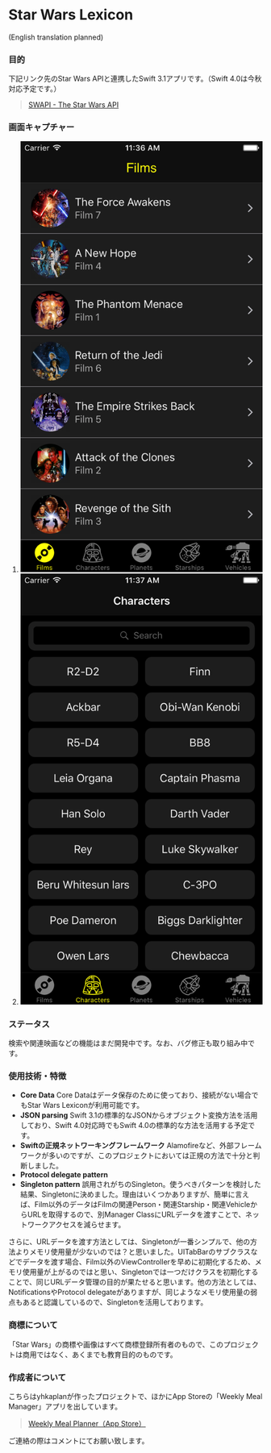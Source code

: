 # Star Wars Lexicon
(English translation planned)
### 目的
下記リンク先のStar Wars APIと連携したSwift 3.1アプリです。（Swift 4.0は今秋対応予定です。）
> [SWAPI - The Star Wars API](https://swapi.co)  

### 画面キャプチャー
1. ![Film画面](Images/film_screen.png)
2. ![Character画面](Images/character_screen.png)

### ステータス
検索や関連映画などの機能はまだ開発中です。なお、バグ修正も取り組み中です。

### 使用技術・特徴
* **Core Data**
Core Dataはデータ保存のために使っており、接続がない場合でもStar Wars Lexiconが利用可能です。
* **JSON parsing**
Swift 3.1の標準的なJSONからオブジェクト変換方法を活用しており、Swift 4.0対応時でもSwift 4.0の標準的な方法を活用する予定です。
* **Swiftの正規ネットワーキングフレームワーク**
Alamofireなど、外部フレームワークが多いのですが、このプロジェクトにおいては正規の方法で十分と判断しました。
* **Protocol delegate pattern**
* **Singleton pattern**
誤用されがちのSingleton。使うべきパターンを検討した結果、Singletonに決めました。理由はいくつかありますが、簡単に言えば、Film以外のデータはFilmの関連Person・関連Starship・関連VehicleからURLを取得するので、別Manager ClassにURLデータを渡すことで、ネットワークアクセスを減らせます。

さらに、URLデータを渡す方法としては、Singletonが一番シンプルで、他の方法よりメモリ使用量が少ないのでは？と思いました。UITabBarのサブクラスなどでデータを渡す場合、Film以外のViewControllerを早めに初期化するため、メモリ使用量が上がるのではと思い、Singletonでは一つだけクラスを初期化することで、同じURLデータ管理の目的が果たせると思います。他の方法としては、NotificationsやProtocol delegateがありますが、同じようなメモリ使用量の弱点もあると認識しているので、Singletonを活用しております。

### 商標について
「Star Wars」の商標や画像はすべて商標登録所有者のもので、このプロジェクトは商用ではなく、あくまでも教育目的のものです。

### 作成者について
こちらはyhkaplanが作ったプロジェクトで、ほかにApp Storeの「Weekly Meal Manager」アプリを出しています。
> [Weekly Meal Planner（App Store）](https://itunes.apple.com/jp/app/weekly-meal-planner/id1273144461?mt=8)  

ご連絡の際はコメントにてお願い致します。
